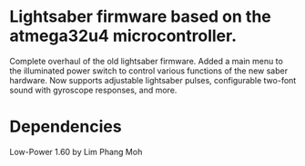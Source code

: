 # Lightsaber firmware based on the atmega32u4 microcontroller.
Complete overhaul of the old lightsaber firmware. Added a main menu to the illuminated power switch to control various functions of the new saber hardware. 
Now supports adjustable lightsaber pulses, configurable two-font sound with gyroscope responses, and more. 

# Dependencies 
Low-Power 1.60 by Lim Phang Moh

